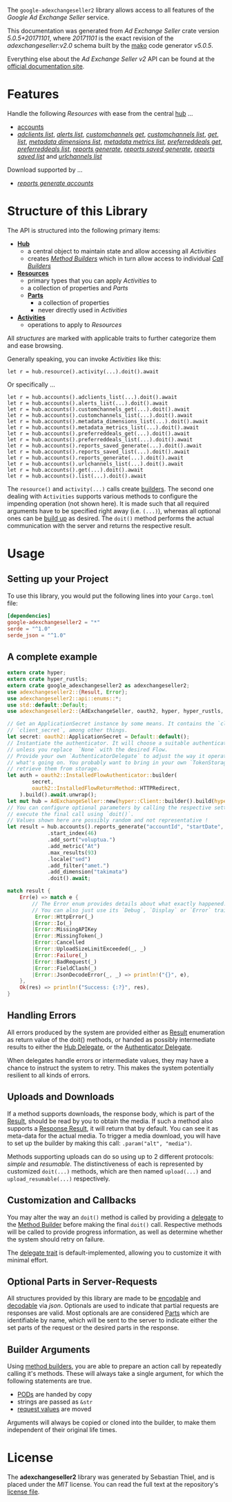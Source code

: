 <!---
DO NOT EDIT !
This file was generated automatically from 'src/generator/templates/api/README.md.mako'
DO NOT EDIT !
-->
The `google-adexchangeseller2` library allows access to all features of the *Google Ad Exchange Seller* service.

This documentation was generated from *Ad Exchange Seller* crate version *5.0.5+20171101*, where *20171101* is the exact revision of the *adexchangeseller:v2.0* schema built by the [mako](http://www.makotemplates.org/) code generator *v5.0.5*.

Everything else about the *Ad Exchange Seller* *v2* API can be found at the
[official documentation site](https://developers.google.com/ad-exchange/seller-rest/).
# Features

Handle the following *Resources* with ease from the central [hub](https://docs.rs/google-adexchangeseller2/5.0.5+20171101/google_adexchangeseller2/AdExchangeSeller) ...

* [accounts](https://docs.rs/google-adexchangeseller2/5.0.5+20171101/google_adexchangeseller2/api::Account)
 * [*adclients list*](https://docs.rs/google-adexchangeseller2/5.0.5+20171101/google_adexchangeseller2/api::AccountAdclientListCall), [*alerts list*](https://docs.rs/google-adexchangeseller2/5.0.5+20171101/google_adexchangeseller2/api::AccountAlertListCall), [*customchannels get*](https://docs.rs/google-adexchangeseller2/5.0.5+20171101/google_adexchangeseller2/api::AccountCustomchannelGetCall), [*customchannels list*](https://docs.rs/google-adexchangeseller2/5.0.5+20171101/google_adexchangeseller2/api::AccountCustomchannelListCall), [*get*](https://docs.rs/google-adexchangeseller2/5.0.5+20171101/google_adexchangeseller2/api::AccountGetCall), [*list*](https://docs.rs/google-adexchangeseller2/5.0.5+20171101/google_adexchangeseller2/api::AccountListCall), [*metadata dimensions list*](https://docs.rs/google-adexchangeseller2/5.0.5+20171101/google_adexchangeseller2/api::AccountMetadataDimensionListCall), [*metadata metrics list*](https://docs.rs/google-adexchangeseller2/5.0.5+20171101/google_adexchangeseller2/api::AccountMetadataMetricListCall), [*preferreddeals get*](https://docs.rs/google-adexchangeseller2/5.0.5+20171101/google_adexchangeseller2/api::AccountPreferreddealGetCall), [*preferreddeals list*](https://docs.rs/google-adexchangeseller2/5.0.5+20171101/google_adexchangeseller2/api::AccountPreferreddealListCall), [*reports generate*](https://docs.rs/google-adexchangeseller2/5.0.5+20171101/google_adexchangeseller2/api::AccountReportGenerateCall), [*reports saved generate*](https://docs.rs/google-adexchangeseller2/5.0.5+20171101/google_adexchangeseller2/api::AccountReportSavedGenerateCall), [*reports saved list*](https://docs.rs/google-adexchangeseller2/5.0.5+20171101/google_adexchangeseller2/api::AccountReportSavedListCall) and [*urlchannels list*](https://docs.rs/google-adexchangeseller2/5.0.5+20171101/google_adexchangeseller2/api::AccountUrlchannelListCall)


Download supported by ...

* [*reports generate accounts*](https://docs.rs/google-adexchangeseller2/5.0.5+20171101/google_adexchangeseller2/api::AccountReportGenerateCall)



# Structure of this Library

The API is structured into the following primary items:

* **[Hub](https://docs.rs/google-adexchangeseller2/5.0.5+20171101/google_adexchangeseller2/AdExchangeSeller)**
    * a central object to maintain state and allow accessing all *Activities*
    * creates [*Method Builders*](https://docs.rs/google-adexchangeseller2/5.0.5+20171101/google_adexchangeseller2/client::MethodsBuilder) which in turn
      allow access to individual [*Call Builders*](https://docs.rs/google-adexchangeseller2/5.0.5+20171101/google_adexchangeseller2/client::CallBuilder)
* **[Resources](https://docs.rs/google-adexchangeseller2/5.0.5+20171101/google_adexchangeseller2/client::Resource)**
    * primary types that you can apply *Activities* to
    * a collection of properties and *Parts*
    * **[Parts](https://docs.rs/google-adexchangeseller2/5.0.5+20171101/google_adexchangeseller2/client::Part)**
        * a collection of properties
        * never directly used in *Activities*
* **[Activities](https://docs.rs/google-adexchangeseller2/5.0.5+20171101/google_adexchangeseller2/client::CallBuilder)**
    * operations to apply to *Resources*

All *structures* are marked with applicable traits to further categorize them and ease browsing.

Generally speaking, you can invoke *Activities* like this:

```Rust,ignore
let r = hub.resource().activity(...).doit().await
```

Or specifically ...

```ignore
let r = hub.accounts().adclients_list(...).doit().await
let r = hub.accounts().alerts_list(...).doit().await
let r = hub.accounts().customchannels_get(...).doit().await
let r = hub.accounts().customchannels_list(...).doit().await
let r = hub.accounts().metadata_dimensions_list(...).doit().await
let r = hub.accounts().metadata_metrics_list(...).doit().await
let r = hub.accounts().preferreddeals_get(...).doit().await
let r = hub.accounts().preferreddeals_list(...).doit().await
let r = hub.accounts().reports_saved_generate(...).doit().await
let r = hub.accounts().reports_saved_list(...).doit().await
let r = hub.accounts().reports_generate(...).doit().await
let r = hub.accounts().urlchannels_list(...).doit().await
let r = hub.accounts().get(...).doit().await
let r = hub.accounts().list(...).doit().await
```

The `resource()` and `activity(...)` calls create [builders][builder-pattern]. The second one dealing with `Activities`
supports various methods to configure the impending operation (not shown here). It is made such that all required arguments have to be
specified right away (i.e. `(...)`), whereas all optional ones can be [build up][builder-pattern] as desired.
The `doit()` method performs the actual communication with the server and returns the respective result.

# Usage

## Setting up your Project

To use this library, you would put the following lines into your `Cargo.toml` file:

```toml
[dependencies]
google-adexchangeseller2 = "*"
serde = "^1.0"
serde_json = "^1.0"
```

## A complete example

```Rust
extern crate hyper;
extern crate hyper_rustls;
extern crate google_adexchangeseller2 as adexchangeseller2;
use adexchangeseller2::{Result, Error};
use adexchangeseller2::api::enums::*;
use std::default::Default;
use adexchangeseller2::{AdExchangeSeller, oauth2, hyper, hyper_rustls, chrono, FieldMask};

// Get an ApplicationSecret instance by some means. It contains the `client_id` and
// `client_secret`, among other things.
let secret: oauth2::ApplicationSecret = Default::default();
// Instantiate the authenticator. It will choose a suitable authentication flow for you,
// unless you replace  `None` with the desired Flow.
// Provide your own `AuthenticatorDelegate` to adjust the way it operates and get feedback about
// what's going on. You probably want to bring in your own `TokenStorage` to persist tokens and
// retrieve them from storage.
let auth = oauth2::InstalledFlowAuthenticator::builder(
        secret,
        oauth2::InstalledFlowReturnMethod::HTTPRedirect,
    ).build().await.unwrap();
let mut hub = AdExchangeSeller::new(hyper::Client::builder().build(hyper_rustls::HttpsConnectorBuilder::new().with_native_roots().unwrap().https_or_http().enable_http1().build()), auth);
// You can configure optional parameters by calling the respective setters at will, and
// execute the final call using `doit()`.
// Values shown here are possibly random and not representative !
let result = hub.accounts().reports_generate("accountId", "startDate", "endDate")
             .start_index(46)
             .add_sort("voluptua.")
             .add_metric("At")
             .max_results(93)
             .locale("sed")
             .add_filter("amet.")
             .add_dimension("takimata")
             .doit().await;

match result {
    Err(e) => match e {
        // The Error enum provides details about what exactly happened.
        // You can also just use its `Debug`, `Display` or `Error` traits
         Error::HttpError(_)
        |Error::Io(_)
        |Error::MissingAPIKey
        |Error::MissingToken(_)
        |Error::Cancelled
        |Error::UploadSizeLimitExceeded(_, _)
        |Error::Failure(_)
        |Error::BadRequest(_)
        |Error::FieldClash(_)
        |Error::JsonDecodeError(_, _) => println!("{}", e),
    },
    Ok(res) => println!("Success: {:?}", res),
}

```
## Handling Errors

All errors produced by the system are provided either as [Result](https://docs.rs/google-adexchangeseller2/5.0.5+20171101/google_adexchangeseller2/client::Result) enumeration as return value of
the doit() methods, or handed as possibly intermediate results to either the
[Hub Delegate](https://docs.rs/google-adexchangeseller2/5.0.5+20171101/google_adexchangeseller2/client::Delegate), or the [Authenticator Delegate](https://docs.rs/yup-oauth2/*/yup_oauth2/trait.AuthenticatorDelegate.html).

When delegates handle errors or intermediate values, they may have a chance to instruct the system to retry. This
makes the system potentially resilient to all kinds of errors.

## Uploads and Downloads
If a method supports downloads, the response body, which is part of the [Result](https://docs.rs/google-adexchangeseller2/5.0.5+20171101/google_adexchangeseller2/client::Result), should be
read by you to obtain the media.
If such a method also supports a [Response Result](https://docs.rs/google-adexchangeseller2/5.0.5+20171101/google_adexchangeseller2/client::ResponseResult), it will return that by default.
You can see it as meta-data for the actual media. To trigger a media download, you will have to set up the builder by making
this call: `.param("alt", "media")`.

Methods supporting uploads can do so using up to 2 different protocols:
*simple* and *resumable*. The distinctiveness of each is represented by customized
`doit(...)` methods, which are then named `upload(...)` and `upload_resumable(...)` respectively.

## Customization and Callbacks

You may alter the way an `doit()` method is called by providing a [delegate](https://docs.rs/google-adexchangeseller2/5.0.5+20171101/google_adexchangeseller2/client::Delegate) to the
[Method Builder](https://docs.rs/google-adexchangeseller2/5.0.5+20171101/google_adexchangeseller2/client::CallBuilder) before making the final `doit()` call.
Respective methods will be called to provide progress information, as well as determine whether the system should
retry on failure.

The [delegate trait](https://docs.rs/google-adexchangeseller2/5.0.5+20171101/google_adexchangeseller2/client::Delegate) is default-implemented, allowing you to customize it with minimal effort.

## Optional Parts in Server-Requests

All structures provided by this library are made to be [encodable](https://docs.rs/google-adexchangeseller2/5.0.5+20171101/google_adexchangeseller2/client::RequestValue) and
[decodable](https://docs.rs/google-adexchangeseller2/5.0.5+20171101/google_adexchangeseller2/client::ResponseResult) via *json*. Optionals are used to indicate that partial requests are responses
are valid.
Most optionals are are considered [Parts](https://docs.rs/google-adexchangeseller2/5.0.5+20171101/google_adexchangeseller2/client::Part) which are identifiable by name, which will be sent to
the server to indicate either the set parts of the request or the desired parts in the response.

## Builder Arguments

Using [method builders](https://docs.rs/google-adexchangeseller2/5.0.5+20171101/google_adexchangeseller2/client::CallBuilder), you are able to prepare an action call by repeatedly calling it's methods.
These will always take a single argument, for which the following statements are true.

* [PODs][wiki-pod] are handed by copy
* strings are passed as `&str`
* [request values](https://docs.rs/google-adexchangeseller2/5.0.5+20171101/google_adexchangeseller2/client::RequestValue) are moved

Arguments will always be copied or cloned into the builder, to make them independent of their original life times.

[wiki-pod]: http://en.wikipedia.org/wiki/Plain_old_data_structure
[builder-pattern]: http://en.wikipedia.org/wiki/Builder_pattern
[google-go-api]: https://github.com/google/google-api-go-client

# License
The **adexchangeseller2** library was generated by Sebastian Thiel, and is placed
under the *MIT* license.
You can read the full text at the repository's [license file][repo-license].

[repo-license]: https://github.com/Byron/google-apis-rsblob/main/LICENSE.md

